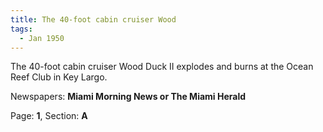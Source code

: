 ```yaml
---  
title: The 40-foot cabin cruiser Wood  
tags:  
  - Jan 1950  
---  
```

  
The 40-foot cabin cruiser Wood Duck II explodes and burns at the Ocean Reef Club in Key Largo.  
  
Newspapers: **Miami Morning News or The Miami Herald**  
  
Page: **1**, Section: **A** 
